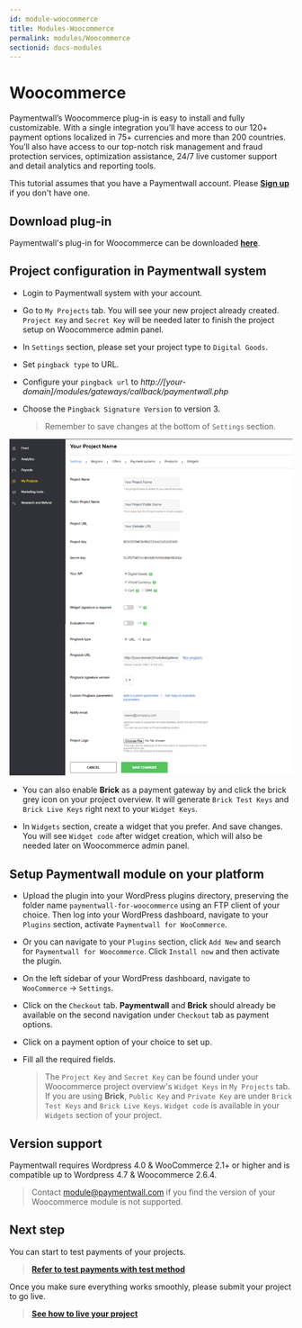 ```yaml
---
id: module-woocommerce
title: Modules-Woocommerce
permalink: modules/Woocommerce
sectionid: docs-modules
---
```


# Woocommerce

Paymentwall’s Woocommerce plug-in is easy to install and fully customizable. With a single integration you’ll have access to our 120+ payment options localized in 75+ currencies and more than 200 countries. You’ll also have access to our top-notch risk management and fraud protection services, optimization assistance, 24/7 live customer support and detail analytics and reporting tools.

This tutorial assumes that you have a Paymentwall account. Please **[Sign up](https://api.paymentwall.com/pwaccount/signup?source=Woocommerce&mode=merchant)** if you don't have one.

## Download plug-in

Paymentwall's plug-in for Woocommerce can be downloaded **[here](https://github.com/paymentwall)**.

## Project configuration in Paymentwall system

* Login to Paymentwall system with your account.

* Go to ```My Projects``` tab. You will see your new project already created. ```Project Key``` and ```Secret Key``` will be needed later to finish the project setup on Woocommerce admin panel.

* In ```Settings``` section, please set your project type to  ```Digital Goods```.

* Set ```pingback type``` to URL.

* Configure your ```pingback url``` to *http://[your-domain]/modules/gateways/callback/paymentwall.php*

* Choose the ```Pingback Signature Version``` to version 3.

  > Remember to  save changes at the bottom of ```Settings``` section.

<div class="docs-img">
    <img src="/textures/pic/integration/platform/woocommerce.png">
</div>

* You can also enable **Brick** as a payment gateway by and click the brick grey icon on your project overview. It will generate ```Brick Test Keys``` and ```Brick Live Keys``` right next to your ```Widget Keys```.

* In ```Widgets``` section, create a widget that you prefer. And save changes. You will see ```Widget code``` after widget creation, which will also be needed later on Woocommerce admin panel.

## Setup Paymentwall module on your platform

* Upload the plugin into your WordPress plugins directory, preserving the folder name ```paymentwall-for-woocommerce``` using an FTP client of your choice. Then log into your WordPress dashboard, navigate to your ```Plugins``` section, activate ```Paymentwall for WooCommerce```.

* Or you can navigate to your ```Plugins``` section, click ```Add New``` and search for ```Paymentwall for Woocommerce```. Click ```Install now``` and then activate the plugin.

* On the left sidebar of your WordPress dashboard, navigate to ```WooCommerce``` -> ```Settings```.

* Click on the ```Checkout``` tab. **Paymentwall** and **Brick** should already be available on the second navigation under ```Checkout``` tab as payment options.

* Click on a payment option of your choice to set up.

* Fill all the required fields.

  >The ```Project Key``` and ```Secret Key``` can be found under your Woocommerce project overview's ```Widget Keys``` in ```My Projects``` tab. If you are using **Brick**, ```Public Key``` and ```Private Key``` are under ```Brick Test Keys``` and ```Brick Live Keys```.  ```Widget code``` is available in your ```Widgets``` section of your project.


## Version support

Paymentwall requires Wordpress  4.0 & WooCommerce 2.1+ or higher and is compatible up to Wordpress 4.7 & Woocommerce 2.6.4.

> Contact [module@paymentwall.com](mailto:module@paymentwall.com) if you find the version of your Woocommerce module is not supported.


## Next step

You can start to test payments of your projects.

> **[Refer to test payments with test method](/sandbox/test-payment)**

Once you make sure everything works smoothly, please submit your project to go live.

> **[See how to live your project](/guides/review-home)**